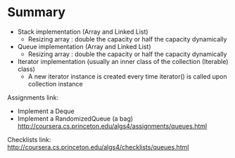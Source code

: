 # Summary
* Stack implementation (Array and Linked List)
  * Resizing array : double the capacity or half the capacity dynamically
* Queue implementation (Array and Linked List)
  * Resizing array : double the capacity or half the capacity dynamically
* Iterator implementation (usually an inner class of the collection (Iterable) class)
  * A new iterator instance is created every time iterator() is called upon collection instance


Assignments link:
* Implement a Deque
* Implement a RandomizedQueue (a bag)
http://coursera.cs.princeton.edu/algs4/assignments/queues.html

Checklists link:
http://coursera.cs.princeton.edu/algs4/checklists/queues.html
